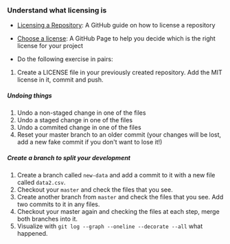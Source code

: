 ### Understand what licensing is
* [Licensing a Repository](https://help.github.com/en/articles/licensing-a-repository): A GitHub guide on how to license a repository
* [Choose a license](https://choosealicense.com/): A GitHub Page to help you decide which is the right license for your project

* Do the following exercise in pairs:
1. Create a LICENSE file in your previously created repository. Add the MIT license in it, commit and push.

##### Undoing things
1. Undo a non-staged change in one of the files
2. Undo a staged change in one of the files
3. Undo a commited change in one of the files
4. Reset your master branch to an older commit (your changes will be lost, add a new fake commit if you don't want to lose it!)

##### Create a branch to split your development
1. Create a branch called `new-data` and add a commit to it with a new file called `data2.csv`.
2. Checkout your `master` and check the files that you see. 
3. Create another branch from `master` and check the files that you see. Add two commits to it in any files.
3. Checkout your master again and checking the files at each step, merge both branches into it.
4. Visualize with `git log --graph --oneline --decorate --all` what happened.
